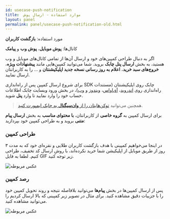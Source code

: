 ```yaml
---
id: usecase-push-notification
title:  موارد استفاده - ارسال پوش
layout: panel
permalink: panel/usecase-push-notification-old.html
---
```


مورد استفاده: **بازگشت کاربران**

کانال‌ها: **پوش موبایل**، **پوش وب** و **پیامک**

اگر به دنبال طراحی کمپین‌های خود و ارسال آن‌ها از تمامی کانال‌های موبایل و وب هستید، به بخش **ارسال پنل چابک** بروید. شما می‌توانید کمپین‌هایی مانند **پیشنهادات ویژه**، **خروج‌های سبد خرید**، **اعلام به روز رسانی نسخه جدید اپلیکیشنتان** و ... را به کاربرانتان ارسال نمایید. 


برای شروع ارسال کمپین‌ پس از راه‌اندازی SDK چابک روی اپلیکیشنتان (مستندات راه‌اندازی روی [اندروید](https://doc.chabokpush.com/android/application-class.html)، [آی‌اواس](https://doc.chabokpush.com/ios/setup.html)، [ویندوز](https://doc.chabokpush.com/windows/setup.html) و [وب](https://doc.chabokpush.com/javascript/setup.html))، در بخش ورود وبسایت چابک اطلاعات حساب خود را وارد نمایید تا وارد **پنل** شوید. 

> همچنین می‌توانید [توکن‌هایتان را از **وان‌سیگنال** به چابک ایمپورت کنید](https://doc.chabokpush.com/panel/settings.html). 

برای ارسال کمپین به **گروه خاصی** از کاربرانتان، **با محتوای مناسب**  به بخش **ارسال پیام متنی** بروید و به طراحی کمپین خود بپردازید:

### طراحی کمپین
 
در اینجا می‌خواهیم کمپینی با هدف بازگشت کاربران طلایی و نقره‌ای خود که به مدت ۳ روز از طریق موبایل از اپلیکیشن شما خرید نکرده‌اند، با روش ارسال کد تخفیف، طراحی کنیم. لطفا به فایل GIF زیر توجه کنید.


![عکس مربوطه](http://uupload.ir/files/uxn7_gif2.gif)

### رصد کمپین 

پس از ارسال کمپین‌ها در بخش **پیام‌ها** می‌توانید بلافاصله نتیجه و روند تحویل کمپین خود را با جزییات دقیق مشاهده کنید. برای مثال در تصویر زیر کمپینی که بالا ارسال کردیم را می‌توانید مشاهده کنید.

 ![عکس مربوطه](http://uupload.ir/files/vpn4_panel.png)

